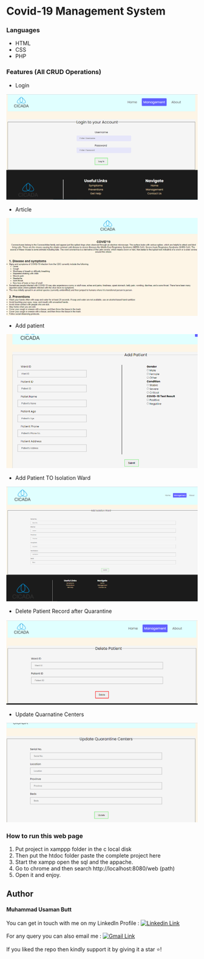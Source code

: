 # Covid-19 Management System

### Languages 
- HTML
- CSS
- PHP

### Features (All  CRUD Operations)
- Login 

![project Display](https://github.com/chowais181/Covid-19-Management-/blob/main/view/login.PNG)

- Article

![project Display](https://github.com/chowais181/Covid-19-Management-/blob/main/view/article.PNG)

- Add patient 

![project Display](https://github.com/chowais181/Covid-19-Management-/blob/main/view/add%20patient.PNG)

- Add Patient TO Isolation Ward

![project Display](https://github.com/chowais181/Covid-19-Management-/blob/main/view/add%20isolation.PNG)

- Delete Patient Record after Quarantine

![project Display](https://github.com/chowais181/Covid-19-Management-/blob/main/view/delete%20quaranine.PNG)

- Update Quarnatine Centers

![project Display](https://github.com/chowais181/Covid-19-Management-/blob/main/view/update%20quarantine%20centers.PNG)

### How to run this web page
1. Put project in xamppp folder in the c local disk
2. Then put the htdoc folder paste the complete project here
3. Start the xampp open the sql and the appache.
4. Go to chrome and then search 
            http://localhost:8080/web (path)
5. Open it and enjoy.

## Author

#### Muhammad Usaman Butt
You can get in touch with me on my LinkedIn Profile : [![Linkedin Link](https://img.shields.io/badge/Connect-UsamaButt-blue.svg?color=1DA1F2&logo=linkedin&longCache=true&style=for-the-badge
)](https://www.linkedin.com/in/muhammad-usama-butt)
<br><br>
For any query you can also email me : 
[![Gmail Link](https://img.shields.io/badge/Connect-musamabutt4u@gmail.com-blue.svg?color=1DA1F2&logo=gmail&longCache=true&style=for-the-badge
)](mailto:musamabutt4u@gmail.com)
<br><br>
If you liked the repo then kindly support it by giving it a star ⭐!


